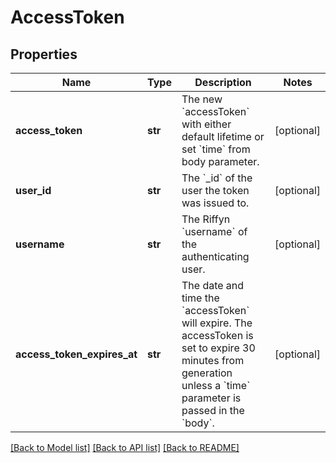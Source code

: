 # AccessToken

## Properties
Name | Type | Description | Notes
------------ | ------------- | ------------- | -------------
**access_token** | **str** | The new &#x60;accessToken&#x60; with either default lifetime or set &#x60;time&#x60; from body parameter. | [optional] 
**user_id** | **str** | The &#x60;_id&#x60; of the user the token was issued to. | [optional] 
**username** | **str** | The Riffyn &#x60;username&#x60; of the authenticating user. | [optional] 
**access_token_expires_at** | **str** | The date and time the &#x60;accessToken&#x60; will expire. The accessToken is set to expire 30 minutes from generation unless a &#x60;time&#x60; parameter is passed in the &#x60;body&#x60;. | [optional] 

[[Back to Model list]](../README.md#documentation-for-models) [[Back to API list]](../README.md#documentation-for-api-endpoints) [[Back to README]](../README.md)

